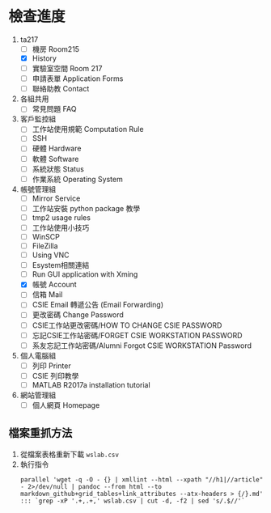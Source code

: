 # 檢查進度

1. ta217
    - [ ] 機房 Room215
    - [x] History
    - [ ] 實驗室空間 Room 217
    - [ ] 申請表單 Application Forms
    - [ ] 聯絡助教 Contact
2. 各組共用
    - [ ] 常見問題 FAQ
3. 客戶監控組
    - [ ] 工作站使用規範 Computation Rule
    - [ ] SSH
    - [ ] 硬體 Hardware
    - [ ] 軟體 Software
    - [ ] 系統狀態 Status
    - [ ] 作業系統 Operating System
4. 帳號管理組
    - [ ] Mirror Service
    - [ ] 工作站安裝 python package 教學
    - [ ] tmp2 usage rules
    - [ ] 工作站使用小技巧
    - [ ] WinSCP
    - [ ] FileZilla
    - [ ] Using VNC
    - [ ] Esystem相關連結
    - [ ] Run GUI application with Xming
    - [x] 帳號 Account
    - [ ] 信箱 Mail
    - [ ] CSIE Email 轉遞公告 (Email Forwarding)
    - [ ] 更改密碼 Change Password
    - [ ] CSIE工作站更改密碼/HOW TO CHANGE CSIE PASSWORD
    - [ ] 忘記CSIE工作站密碼/FORGET CSIE WORKSTATION PASSWORD
    - [ ] 系友忘記工作站密碼/Alumni Forgot CSIE WORKSTATION Password
5. 個人電腦組
    - [ ] 列印 Printer
    - [ ] CSIE 列印教學
    - [ ] MATLAB R2017a installation tutorial
6. 網站管理組
    - [ ] 個人網頁 Homepage

## 檔案重抓方法

1. 從檔案表格重新下載 `wslab.csv`
2. 執行指令
    ```
    parallel 'wget -q -O - {} | xmllint --html --xpath "//h1|//article" - 2>/dev/null | pandoc --from html --to markdown_github+grid_tables+link_attributes --atx-headers > {/}.md' ::: `grep -xP '.+,.+,' wslab.csv | cut -d, -f2 | sed 's/.$//'`
    ```

